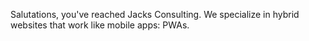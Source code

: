 Salutations, you've reached Jacks Consulting. We specialize in hybrid websites that work like mobile apps: PWAs.
